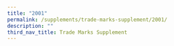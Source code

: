 ```yaml
---
title: "2001"
permalink: /supplements/trade-marks-supplement/2001/
description: ""
third_nav_title: Trade Marks Supplement
---
```

